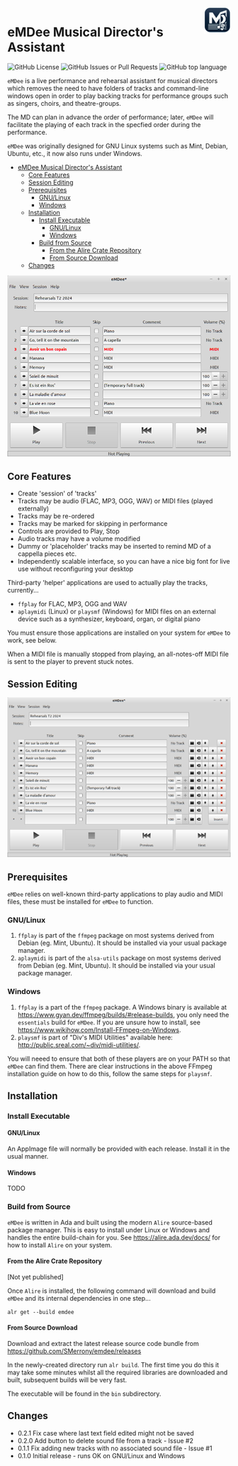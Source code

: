 <a href="https://github.com/SMerrony/emdee">
    <img src="https://github.com/SMerrony/emdee/blob/main/doc/emdee_icon.png" alt="eMDee logo" title="eMDee" align="right" height="60" />
</a>

# eMDee Musical Director's Assistant

![GitHub License](https://img.shields.io/github/license/SMerrony/emdee) ![GitHub Issues or Pull Requests](https://img.shields.io/github/issues/SMerrony/emdee) ![GitHub top language](https://img.shields.io/github/languages/top/SMerrony/emdee)


`eMDee` is a live performance and rehearsal assistant for musical directors which removes 
the need to have folders of tracks and command-line windows open in order to play backing tracks for performance groups such as singers, choirs, and theatre-groups.

The MD can plan in advance the order of performance; later, `eMDee` will facilitate the playing of each track in the specfied order during the performance.

`eMDee` was originally designed for GNU Linux systems such as Mint, Debian, Ubuntu, etc., 
it now also runs under Windows.

- [eMDee Musical Director's Assistant](#emdee-musical-directors-assistant)
  - [Core Features](#core-features)
  - [Session Editing](#session-editing)
  - [Prerequisites](#prerequisites)
    - [GNU/Linux](#gnulinux)
    - [Windows](#windows)
  - [Installation](#installation)
    - [Install Executable](#install-executable)
      - [GNU/Linux](#gnulinux-1)
      - [Windows](#windows-1)
    - [Build from Source](#build-from-source)
      - [From the Alire Crate Repository](#from-the-alire-crate-repository)
      - [From Source Download](#from-source-download)
  - [Changes](#changes)

![eMDee main screen, ready to perform!](doc/eMDee_0_2_0_Loaded.png)

## Core Features
* Create 'session' of 'tracks'
* Tracks may be audio (FLAC, MP3, OGG, WAV) or MIDI files (played externally)
* Tracks may be re-ordered
* Tracks may be marked for skipping in performance
* Controls are provided to Play, Stop
* Audio tracks may have a volume modified
* Dummy or 'placeholder' tracks may be inserted to remind MD of a cappella pieces etc.
* Independently scalable interface, so you can have a nice big font for live use without reconfiguring your desktop

Third-party 'helper' applications are used to actually play the tracks, currently...
* `ffplay` for FLAC, MP3, OGG and WAV
* `aplaymidi` (Linux) or `playsmf` (Windows) for MIDI files on an external device such as a synthesizer, keyboard, organ, or digital piano

You must ensure those applications are installed on your system for `eMDee` to work, see below.

When a MIDI file is manually stopped from playing, an all-notes-off MIDI file is sent to the player to prevent stuck notes.

## Session Editing

![eMDee main screen, editing tracks](doc/eMDee_0_2_0_Editing.png)

## Prerequisites
`eMDee` relies on well-known third-party applications to play audio and MIDI files, these must be installed
for `eMDee` to function.

### GNU/Linux
1. `ffplay` is part of the `ffmpeg` package on most systems derived from Debian (eg. Mint, Ubuntu).  It should be installed via your usual package manager.
2. `aplaymidi` is part of the `alsa-utils` package on most systems derived from Debian (eg. Mint, Ubuntu).  It should be installed via your usual package manager.

### Windows
1. `ffplay` is a part of the `ffmpeg` package.  A Windows binary is available at https://www.gyan.dev/ffmpeg/builds/#release-builds, you only need the `essentials` build for `eMDee`.  If you are unsure how to install, see https://www.wikihow.com/Install-FFmpeg-on-Windows.
2. `playsmf` is part of "Div's MIDI Utilities" available here: http://public.sreal.com/~div/midi-utilities/.

You will neeed to ensure that both of these players are on your PATH so that `eMDee` can find them.  There are clear instructions in the above FFmpeg installation guide on how to do this, follow the same steps for `playsmf`.

## Installation

### Install Executable
#### GNU/Linux
An AppImage file will normally be provided with each release.  Install it in the usual manner.

#### Windows
TODO

### Build from Source

`eMDee` is written in Ada and built using the modern `Alire` source-based package manager.
This is easy to install under Linux or Windows and handles the entire build-chain for you.
See https://alire.ada.dev/docs/ for how to install `Alire` on your system.

#### From the Alire Crate Repository
[Not yet published]

Once `Alire` is installed, the following command will download and build `eMDee` and its internal dependencies in one step...
```
alr get --build emdee
```
#### From Source Download
Download and extract the latest release source code bundle from https://github.com/SMerrony/emdee/releases

In the newly-created directory run `alr build`.  The first time you do this it may take some minutes whilst all
the required libraries are downloaded and built, subsequent builds will be very fast.

The executable will be found in the `bin` subdirectory.

## Changes

* 0.2.1 Fix case where last text field edited might not be saved
* 0.2.0 Add button to delete sound file from a track - Issue #2
* 0.1.1 Fix adding new tracks with no associated sound file - Issue #1
* 0.1.0 Initial release - runs OK on GNU/Linux and Windows